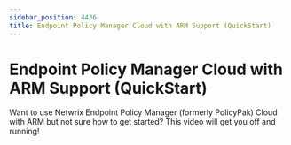 ```yaml
---
sidebar_position: 4436
title: Endpoint Policy Manager Cloud with ARM Support (QuickStart)
---
```


# Endpoint Policy Manager Cloud with ARM Support (QuickStart)

Want to use Netwrix Endpoint Policy Manager (formerly PolicyPak) Cloud with ARM but not sure how to get started? This video will get you off and running!